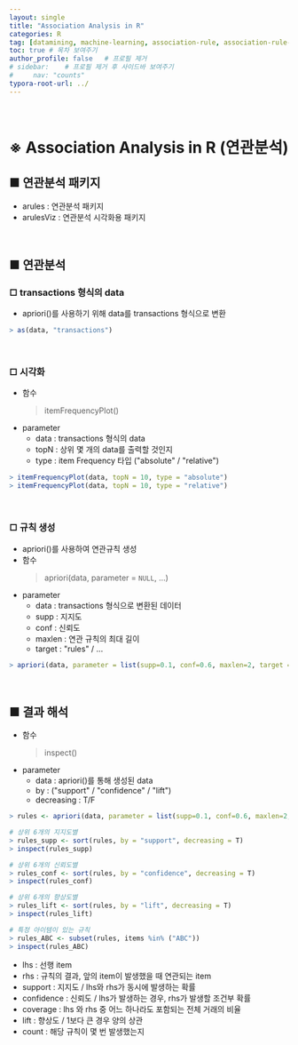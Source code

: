 ```yaml
---
layout: single
title: "Association Analysis in R"
categories: R
tag: [datamining, machine-learning, association-rule, association-rule-analysis, unsupervised-learning, r]
toc: true # 목차 보여주기
author_profile: false   # 프로필 제거
# sidebar:    # 프로필 제거 후 사이드바 보여주기
#     nav: "counts"
typora-root-url: ../
---
```

<br>

# **※ Association Analysis in R (연관분석)**

## ■ 연관분석 패키지
- arules : 연관분석 패키지
- arulesViz : 연관분석 시각화용 패키지

<br>

## ■ 연관분석
### □ transactions 형식의 data
- apriori()를 사용하기 위해 data를 transactions 형식으로 변환

```r
> as(data, "transactions")
```

<br>

### □ 시각화
- 함수
  > itemFrequencyPlot()
- parameter
    - data : transactions 형식의 data
    - topN : 상위 몇 개의 data를 출력할 것인지
    - type : item Frequency 타입 ("absolute" / "relative")

```r
> itemFrequencyPlot(data, topN = 10, type = "absolute")
> itemFrequencyPlot(data, topN = 10, type = "relative")
```

<br>

### □ 규칙 생성
- apriori()를 사용하여 연관규칙 생성
- 함수
    > apriori(data, parameter = `NULL`, ...)
- parameter
    - data : transactions 형식으로 변환된 데이터
    - supp : 지지도
    - conf : 신뢰도
    - maxlen : 연관 규칙의 최대 길이
    - target : "rules" / ...

```r
> apriori(data, parameter = list(supp=0.1, conf=0.6, maxlen=2, target = "rules"))
```

<br>

## ■ 결과 해석
- 함수
    > inspect()
- parameter
  - data : apriori()를 통해 생성된 data
  - by : ("support" / "confidence" / "lift")
  - decreasing : T/F

```r
> rules <- apriori(data, parameter = list(supp=0.1, conf=0.6, maxlen=2, target = "rules"))

# 상위 6개의 지지도별
> rules_supp <- sort(rules, by = "support", decreasing = T)
> inspect(rules_supp)

# 상위 6개의 신뢰도별
> rules_conf <- sort(rules, by = "confidence", decreasing = T)
> inspect(rules_conf)

# 상위 6개의 향상도별
> rules_lift <- sort(rules, by = "lift", decreasing = T)
> inspect(rules_lift)

# 특정 아이템이 있는 규칙
> rules_ABC <- subset(rules, items %in% ("ABC"))
> inspect(rules_ABC)
```

- lhs : 선행 item
- rhs : 규칙의 결과, 앞의 item이 발생했을 때 연관되는 item
- support : 지지도 / lhs와 rhs가 동시에 발생하는 확률
- confidence : 신뢰도 / lhs가 발생하는 경우, rhs가 발생할 조건부 확률
- coverage : lhs 와 rhs 중 어느 하나라도 포함되는 전체 거래의 비율
- lift : 향상도 / 1보다 큰 경우 양의 상관
- count : 해당 규칙이 몇 번 발생했는지